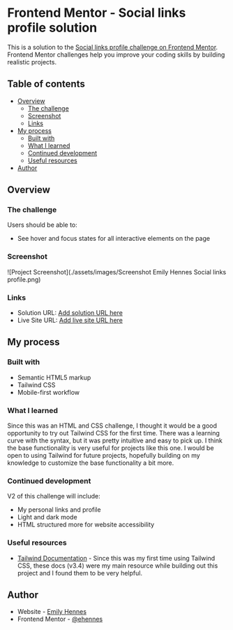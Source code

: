 # Frontend Mentor - Social links profile solution

This is a solution to the [Social links profile challenge on Frontend Mentor](https://www.frontendmentor.io/challenges/social-links-profile-UG32l9m6dQ). Frontend Mentor challenges help you improve your coding skills by building realistic projects. 

## Table of contents

- [Overview](#overview)
  - [The challenge](#the-challenge)
  - [Screenshot](#screenshot)
  - [Links](#links)
- [My process](#my-process)
  - [Built with](#built-with)
  - [What I learned](#what-i-learned)
  - [Continued development](#continued-development)
  - [Useful resources](#useful-resources)
- [Author](#author)

## Overview

### The challenge

Users should be able to:

- See hover and focus states for all interactive elements on the page

### Screenshot

![Project Screenshot](./assets/images/Screenshot Emily Hennes Social links profile.png)

### Links

- Solution URL: [Add solution URL here](https://your-solution-url.com)
- Live Site URL: [Add live site URL here](https://your-live-site-url.com)

## My process

### Built with

- Semantic HTML5 markup
- Tailwind CSS
- Mobile-first workflow

### What I learned

Since this was an HTML and CSS challenge, I thought it would be a good opportunity to try out Tailwind CSS for the first time. There was a learning curve with the syntax, but it was pretty intuitive and easy to pick up. I think the base functionality is very useful for projects like this one. I would be open to using Tailwind for future projects, hopefully building on my knowledge to customize the base functionality a bit more. 


### Continued development

V2 of this challenge will include: 
- My personal links and profile
- Light and dark mode 
- HTML structured more for website accessibility   


### Useful resources

- [Tailwind Documentation](https://tailwindcss.com/docs/installation) - Since this was my first time using Tailwind CSS, these docs (v3.4) were my main resource while building out this project and I found them to be very helpful.

## Author

- Website - [Emily Hennes](https://emilyhennes.dev/)
- Frontend Mentor - [@ehennes](https://www.frontendmentor.io/profile/ehennes)

